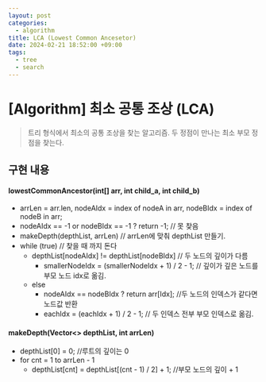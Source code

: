 ```yaml
---
layout: post
categories:
  - algorithm
title: LCA (Lowest Common Ancesetor)
date: 2024-02-21 18:52:00 +09:00
tags:
  - tree
  - search
---
```

# \[Algorithm] 최소 공통 조상 (LCA)

>트리 형식에서 최소의 공통 조상을 찾는 알고리즘. 
>두 정점이 만나는 최소 부모 정점을 찾는다.

## 구현 내용

#### lowestCommonAncestor(int\[] arr, int child_a, int child_b)
- arrLen = arr.len, nodeAIdx = index of nodeA in arr, nodeBIdx = index of nodeB in arr;
- nodeAIdx == -1 or nodeBIdx == -1 ? return -1; // 못 찾음
- makeDepth(depthList, arrLen) // arrLen에 맞춰 depthList 만들기.
- while (true) // 찾을 때 까지 돈다
	- depthList\[nodeAIdx] != depthList\[nodeBIdx] // 두 노드의 깊이가 다름
		- smallerNodeIdx = (smallerNodeIdx + 1) / 2 - 1; // 깊이가 깊은 노드를 부모 노드 idx로 옮김.
	- else
		- nodeAIdx == nodeBIdx ? return arr\[Idx]; //두 노드의 인덱스가 같다면 노드값 반환
		- eachIdx = (eachIdx + 1) / 2 - 1; // 두 인덱스 전부 부모 인덱스로 옮김.

#### makeDepth(Vector<> depthList, int arrLen)
- depthList\[0] = 0; //루트의 깊이는 0
- for cnt = 1 to arrLen - 1
	- depthList\[cnt] = depthList\[(cnt - 1) / 2] + 1; //부모 노드의 깊이 + 1
